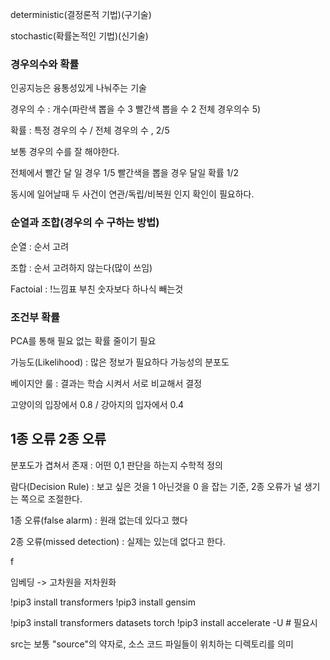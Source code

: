


deterministic(결정론적 기법)(구기술)

stochastic(확률논적인 기법)(신기술)

### 경우의수와 확률

인공지능은 융통성있게 나눠주는 기술

경우의 수 : 개수(파란색 뽑을 수 3 빨간색 뽑을 수 2 전체 경우의수 5)

확률 : 특정 경우의 수 / 전체 경우의 수  , 2/5

보통 경우의 수를 잘 해야한다.

전체에서 빨간 달 일 경우 1/5
빨간색을 뽑을 경우 달일 확률 1/2


동시에 일어날때 두 사건이 연관/독립/비복원 인지 확인이 필요하다.

### 순열과 조합(경우의 수 구하는 방법)

순열 : 순서 고려

조합 : 순서 고려하지 않는다(많이 쓰임)

Factoial : !느낌표 부친 숫자보다 하나식 빼는것

### 조건부 확률


PCA를 통해 필요 없는 확률 줄이기 필요

가능도(Likelihood) : 많은 정보가 필요하다
가능성의 분포도

베이지안 룰 : 결과는 학습 시켜서 서로 비교해서 결정


고양이의 입장에서 0.8 / 강아지의 입자에서 0.4


## 1종 오류 2종 오류

분포도가 겹쳐서 존재 : 어떤 0,1 판단을 하는지 수학적 정의

람다(Decision Rule) : 보고 싶은 것을 1 아닌것을 0 을 잡는 기준, 2종 오류가 널 생기는 쪽으로 조절한다.

1종 오류(false alarm) : 원래 없는데 있다고 했다

2종 오류(missed detection) : 실제는 있는데 없다고 한다.

f


임베딩 -> 고차원을 저차원화


!pip3 install transformers
!pip3 install gensim

!pip3 install transformers datasets torch
!pip3 install accelerate -U # 필요시

src는 보통 "source"의 약자로, 소스 코드 파일들이 위치하는 디렉토리를 의미